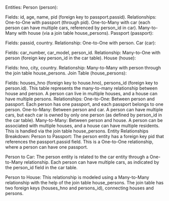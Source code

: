 Entities:
Person (person):

Fields: id, age, name, pid (foreign key to passport.passid).
Relationships:
One-to-One with passport (through pid).
One-to-Many with car (each person can have multiple cars, referenced by person_id in car).
Many-to-Many with house (via a join table house_persons).
Passport (passport):

Fields: passid, country.
Relationship: One-to-One with person.
Car (car):

Fields: car_number, car_model, person_id.
Relationship: Many-to-One with person (foreign key person_id in the car table).
House (house):

Fields: hno, city, country.
Relationship: Many-to-Many with person through the join table house_persons.
Join Table (house_persons):

Fields: houses_hno (foreign key to house.hno), persons_id (foreign key to person.id).
This table represents the many-to-many relationship between house and person. A person can live in multiple houses, and a house can have multiple persons.
Relationships:
One-to-One: Between person and passport. Each person has one passport, and each passport belongs to one person.
One-to-Many: Between person and car. A person can have multiple cars, but each car is owned by only one person (as defined by person_id in the car table).
Many-to-Many: Between person and house. A person can be associated with multiple houses, and a house can have multiple residents. This is handled via the join table house_persons.
Entity Relationships Breakdown:
Person to Passport: The person entity has a foreign key pid that references the passport.passid field. This is a One-to-One relationship, where a person can have one passport.

Person to Car: The person entity is related to the car entity through a One-to-Many relationship. Each person can have multiple cars, as indicated by the person_id field in the car table.

Person to House: This relationship is modeled using a Many-to-Many relationship with the help of the join table house_persons. The join table has two foreign keys (houses_hno and persons_id), connecting houses and persons.
